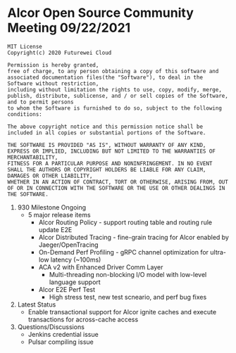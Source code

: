 # Alcor Open Source Community Meeting 09/22/2021

    MIT License
    Copyright(c) 2020 Futurewei Cloud

    Permission is hereby granted,
    free of charge, to any person obtaining a copy of this software and associated documentation files(the "Software"), to deal in the Software without restriction,
    including without limitation the rights to use, copy, modify, merge, publish, distribute, sublicense, and / or sell copies of the Software, and to permit persons
    to whom the Software is furnished to do so, subject to the following conditions:

    The above copyright notice and this permission notice shall be included in all copies or substantial portions of the Software.

    THE SOFTWARE IS PROVIDED "AS IS", WITHOUT WARRANTY OF ANY KIND, EXPRESS OR IMPLIED, INCLUDING BUT NOT LIMITED TO THE WARRANTIES OF MERCHANTABILITY,
    FITNESS FOR A PARTICULAR PURPOSE AND NONINFRINGEMENT. IN NO EVENT SHALL THE AUTHORS OR COPYRIGHT HOLDERS BE LIABLE FOR ANY CLAIM, DAMAGES OR OTHER LIABILITY,
    WHETHER IN AN ACTION OF CONTRACT, TORT OR OTHERWISE, ARISING FROM, OUT OF OR IN CONNECTION WITH THE SOFTWARE OR THE USE OR OTHER DEALINGS IN THE SOFTWARE.

1. 930 Milestone Ongoing
    * 5 major release items
        * Alcor Routing Policy - support routing table and routing rule update E2E
        * Alcor Distributed Tracing  - fine-grain tracing for Alcor enabled by Jaeger/OpenTracing
        * On-Demand Perf Profiling - gRPC channel optimization for ultra-low latency (~100ms)
        * ACA v2 with Enhanced Driver Comm Layer
            * Multi-threading non-blocking I/O model with low-level language support 
        * Alcor E2E Perf Test
            * High stress test, new test scneario, and perf bug fixes
2. Latest Status 
    * Enable transactional support for Alcor ignite caches and execute transactions for across-cache access
3. Questions/Discussions
    * Jenkins credential issue
    * Pulsar compiling issue
    

